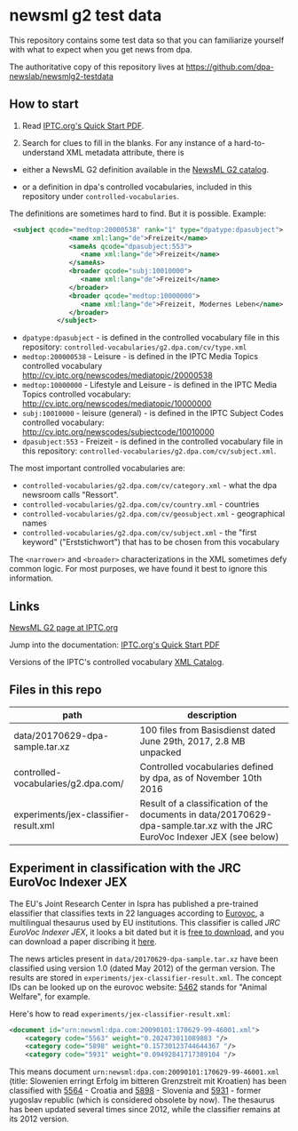 # newsml g2 test data

This repository contains some test data so that you can familiarize yourself with
what to expect when you get news from dpa.

The authoritative copy of this repository lives at https://github.com/dpa-newslab/newsmlg2-testdata


## How to start

1. Read [IPTC.org's Quick Start PDF](https://www.iptc.org/std/NewsML-G2/latest/QuickStart-NewsML-G2-ItemBasics). 

2. Search for clues to fill in the blanks. For any instance of a hard-to-understand XML metadata attribute, there is 

 - either a NewsML G2 definition available in the [NewsML G2 catalog](https://www.iptc.org/std/catalog/). 

 - or a definition in dpa's controlled vocabularies, included in this repository under `controlled-vocabularies`.


The definitions are sometimes hard to find. But it is possible. Example:

```xml
 <subject qcode="medtop:20000538" rank="1" type="dpatype:dpasubject">
               <name xml:lang="de">Freizeit</name>
               <sameAs qcode="dpasubject:553">
                  <name xml:lang="de">Freizeit</name>
               </sameAs>
               <broader qcode="subj:10010000">
                  <name xml:lang="de">Freizeit</name>
               </broader>
               <broader qcode="medtop:10000000">
                  <name xml:lang="de">Freizeit, Modernes Leben</name>
               </broader>
            </subject>
```

- `dpatype:dpasubject` - is defined in the controlled vocabulary file in this repository: `controlled-vocabularies/g2.dpa.com/cv/type.xml`
- `medtop:200000538` - Leisure - is defined in the IPTC Media Topics controlled vocabulary http://cv.iptc.org/newscodes/mediatopic/20000538
- `medtop:10000000` - Lifestyle and Leisure - is defined in the IPTC Media Topics controlled vocabulary: http://cv.iptc.org/newscodes/mediatopic/10000000
- `subj:10010000` - leisure (general) - is defined in the IPTC Subject Codes controlled vocabulary: http://cv.iptc.org/newscodes/subjectcode/10010000
- `dpasubject:553`  - Freizeit - is defined in the controlled vocabulary file in this repository: `controlled-vocabularies/g2.dpa.com/cv/subject.xml`.


The most important controlled vocabularies are:

  - `controlled-vocabularies/g2.dpa.com/cv/category.xml` - what the dpa newsroom calls "Ressort".
  - `controlled-vocabularies/g2.dpa.com/cv/country.xml` - countries
  - `controlled-vocabularies/g2.dpa.com/cv/geosubject.xml` - geographical names
  - `controlled-vocabularies/g2.dpa.com/cv/subject.xml` - the "first keyword" ("Erststichwort") that has to be chosen from this vocabulary


The `<narrower>` and `<broader>` characterizations in the XML sometimes defy common logic. For most purposes, we have found it best to ignore this information. 


## Links


[NewsML G2 page at IPTC.org](https://iptc.org/standards/newsml-g2/)


Jump into the documentation: [IPTC.org's Quick Start PDF](https://www.iptc.org/std/NewsML-G2/latest/QuickStart-NewsML-G2-ItemBasics)

Versions of the IPTC's controlled vocabulary [XML Catalog](https://www.iptc.org/std/catalog/).

## Files in this repo

| path | description|
| ----- | ----------|
| data/20170629-dpa-sample.tar.xz | 100 files from Basisdienst dated June 29th, 2017, 2.8 MB unpacked |
| controlled-vocabularies/g2.dpa.com/ | Controlled vocabularies defined by dpa, as of November 10th 2016 |
| experiments/jex-classifier-result.xml | Result of a classification of the documents in data/20170629-dpa-sample.tar.xz with the JRC EuroVoc Indexer JEX (see below) | 


## Experiment in classification with the JRC EuroVoc Indexer JEX

The EU's Joint Research Center in Ispra has published a pre-trained elassifier that classifies texts in 22 languages according to [Eurovoc](http://eurovoc.europa.eu), a multilingual thesaurus used by EU institutions. This classifier is called *JRC EuroVoc Indexer JEX*, it looks a bit dated but it is [free to download](https://ec.europa.eu/jrc/en/language-technologies/jrc-eurovoc-indexer), and you can download a paper discribing it [here](https://ec.europa.eu/jrc/sites/jrcsh/files/2012_LREC-JEX_Steinberger-et-al.pdf). 

The news articles present in `data/20170629-dpa-sample.tar.xz` have been classified using version 1.0 (dated May 2012) of the german version. The results are stored in `experiments/jex-classifier-result.xml`. The concept IDs can be looked up on the eurovoc website: [5462](http://eurovoc.europa.eu/drupal/?q=request&view=pt&termuri=http://eurovoc.europa.eu/219244&language=en) stands for "Animal Welfare", for example. 

Here's how to read `experiments/jex-classifier-result.xml`:

```xml
<document id="urn:newsml:dpa.com:20090101:170629-99-46001.xml">
    <category code="5563" weight="0.202473011089883 "/>
    <category code="5898" weight="0.15730123744644367 "/>
    <category code="5931" weight="0.09492841717389104 "/>
```


This means document `urn:newsml:dpa.com:20090101:170629-99-46001.xml` (title:
Slowenien erringt Erfolg im bitteren Grenzstreit mit Kroatien) has been classified with [5564](http://eurovoc.europa.eu/5563) - Croatia and [5898](http://eurovoc.europa.eu/5898) - Slovenia and [5931](http://eurovoc.europa.eu/5931) - former yugoslav republic (which is considered obsolete by now). The thesaurus has been updated several times since  2012, while the classifier remains at its 2012 version. 



